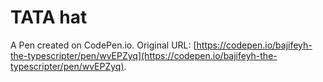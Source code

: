 # TATA hat

A Pen created on CodePen.io. Original URL: [https://codepen.io/bajifeyh-the-typescripter/pen/wvEPZyq](https://codepen.io/bajifeyh-the-typescripter/pen/wvEPZyq).

